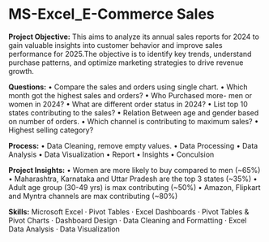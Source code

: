 

# MS-Excel_E-Commerce Sales
**Project Objective:** 
This aims to analyze its annual sales reports for 2024 to gain valuable insights into customer behavior and improve sales performance for 2025.The objective is to identify key trends, understand purchase patterns, and optimize marketing strategies to drive revenue growth.

**Questions:**
• Compare the sales and orders using single chart.
• Which month got the highest sales and orders?
• Who Purchased more- men or women in 2024?
• What are different order status in 2024?
• List top 10 states contributing to the sales?
• Relation Between age and gender based on number of orders.
• Which channel is contributing to maximum sales?
• Highest selling category?

**Process:**
• Data Cleaning, remove empty values.
• Data Processing
• Data Analysis
• Data Visualization
• Report
• Insights
• Conculsion

**Project Insights:**
• Women are more likely to buy compared to men (~65%)
• Maharashtra, Karnataka and Uttar Pradesh are the top 3 states (~35%)
• Adult age group (30-49 yrs) is max contributing (~50%)
• Amazon, Flipkart and Myntra channels are max contributing (~80%)



**Skills:** Microsoft Excel · Pivot Tables · Excel Dashboards · Pivot Tables & Pivot Charts · Dashboard Design · Data Cleaning and Formatting · Excel Data Analysis · Data Visualization
